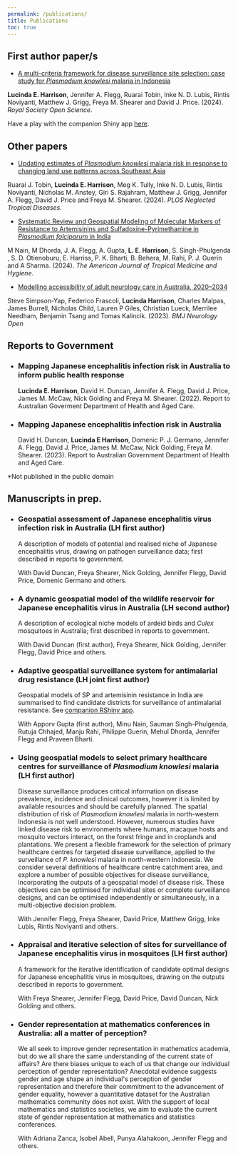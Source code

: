 ```yaml
---
permalink: /publications/
title: Publications
toc: true
---
```


## First author paper/s
      
- <a href="https://doi.org/10.1098/rsos.230641">A multi-criteria framework for disease surveillance site selection: case study for *Plasmodium knowlesi* malaria in Indonesia</a>

**Lucinda E. Harrison**, Jennifer A. Flegg, Ruarai Tobin, Inke N. D. Lubis, 
Rintis Noviyanti, Matthew J. Grigg, Freya M. Shearer and David J. Price. (2024). *Royal Society Open Science*.
        
Have a play with the companion Shiny app <a href="http://lucyharrison.shinyapps.io/pk_multicrit_shiny/">here</a>.
      
## Other papers

- <a href="https://doi.org/10.1371/journal.pntd.0011570">Updating 
estimates of *Plasmodium knowlesi* malaria risk in 
response to changing land use patterns across Southeast Asia</a>

Ruarai J. Tobin, **Lucinda E. Harrison**, Meg K. Tully, Inke N. D. 
Lubis, Rintis Noviyanti, Nicholas M. Anstey, Giri S. Rajahram, Matthew J. Grigg, Jennifer A. Flegg, David J. Price and Freya M. Shearer. (2024). *PLOS Neglected Tropical Diseases.*
          
- <a href="https://doi.org/10.4269/ajtmh.23-0631">Systematic Review 
and Geospatial Modeling of Molecular Markers of Resistance to Artemisinins 
and Sulfadoxine-Pyrimethamine in *Plasmodium falciparum* in India</a>

M Nain, M Dhorda, J. A. Flegg, A. Gupta, **L. E. Harrison**, S. Singh-Phulgenda , S. D. Otienoburu, E. Harriss, P. K. Bharti, B. Behera, M. Rahi, P. J. Guerin and A Sharma. 
(2024). *The American Journal of Tropical Medicine and Hygiene*.
        
- <a href="https://doi.org/10.1136%2Fbmjno-2023-000407">Modelling 
accessibility of adult neurology care in Australia, 2020–2034</a>

Steve Simpson-Yap, Federico Frascoli, **Lucinda Harrison**, Charles Malpas, 
James Burrell, Nicholas Child, Lauren P Giles, Christian Lueck, Merrilee Needham, Benjamin Tsang and Tomas Kalincik. (2023). *BMJ Neurology Open*
      
## Reports to Government

<ul>
  <li><h3>Mapping Japanese encephalitis infection risk in Australia to 
  inform public health response</h3>
  <p><b>Lucinda E. Harrison</b>, David H. Duncan, Jennifer A. Flegg, David J. Price, 
  James M. McCaw, Nick Golding and Freya M. Shearer. (2022). Report to Australian 
  Goverment Department of Health and Aged Care.</p></li>
  
  <li><h3>Mapping Japanese encephalitis infection risk in Australia</h3>
  <p>David H. Duncan, <b>Lucinda E Harrison</b>, Domenic P. J. Germano, Jennifer
  A. Flegg, David J. Price, James M. McCaw, Nick Golding, Freya M. Shearer. (2023).
  Report to Australian Government Department of Health and Aged Care.</p></li>
</ul>

&ast;Not published in the public domain
      
## Manuscripts in prep.

<ul>
  <li><h3>Geospatial assessment of Japanese encephalitis virus infection risk in Australia (LH first author)</h3>
  <p>A description of models of potential and realised niche of Japanese encephalitis virus, 
  drawing on pathogen surveillance data; first described in 
  reports to government.</p>
  
  <p>With David Duncan, Freya Shearer, Nick Golding, Jennifer Flegg, 
  David Price, Domenic Germano and others.</p></li>
  
  <li><h3>A dynamic geospatial model of the wildlife reservoir for Japanese encephalitis virus in Australia (LH second author)</h3>
  <p>A description of ecological niche models of ardeid birds and <i>Culex</i> mosquitoes in Australia;
  first described in reports to government.</p>
  
  <p> With David Duncan (first author), Freya Shearer, 
  Nick Golding, Jennifer Flegg, David Price and others.</p></li>
  
  <li><h3>Adaptive geospatial surveillance system for antimalarial drug resistance (LH joint first author)</h3>
  <p>Geospatial models of SP and artemisinin resistance in India are summarised to find candidate districts
  for surveillance of antimalarial resistance. See <a href=https://lucyharrison.shinyapps.io/pf_drug_resistance_shiny/>companion RShiny app</a>.</p>
  
  <p>With Apporv Gupta (first author), Minu Nain, Sauman Singh-Phulgenda, Rutuja Chhajed, Manju Rahi, 
  Philippe Guerin, Mehul Dhorda, Jennifer Flegg and Praveen Bharti.</p></li>
  
  <li><h3>Using geospatial models to select primary healthcare centres for surveillance of 
  <i>Plasmodium knowlesi</i> malaria (LH first author)</h3>
  <p>Disease surveillance produces critical information on disease prevalence, 
  incidence and clinical outcomes, however it is limited by available resources 
  and should be carefully planned. The spatial distribution of risk of <i>Plasmodium knowlesi</i> malaria 
  in north-western Indonesia is not well understood. However, numerous studies have linked 
  disease risk to environments where humans, macaque hosts and mosquito vectors interact, 
  on the forest fringe and in croplands and plantations. We present a flexible framework 
  for the selection of primary healthcare centres for targeted disease surveillance, 
  applied to the surveillance of <i>P. knowlesi</i> malaria in north-western Indonesia. 
  We consider several definitions of healthcare centre catchment area, and explore a 
  number of possible objectives for disease surveillance, incorporating the outputs of a 
  geospatial model of disease risk. These objectives can be optimised for individual 
  sites or complete surveillance designs, and can be optimised independently or 
  simultaneously, in a multi-objective decision problem.</p>
  
  <p>With Jennifer Flegg, Freya Shearer, David Price, Matthew Grigg, Inke Lubis, 
  Rintis Noviyanti and others.</p></li>
  
  <li><h3>Appraisal and iterative selection of sites for surveillance of Japanese 
  encephalitis virus in mosquitoes (LH first author)</h3>
  <p>A framework for the iterative identification of candidate optimal designs for 
  Japanese encephalitis virus in mosquitoes, drawing on the outputs described in 
  reports to government.</p>
  
  <p>With Freya Shearer, Jennifer Flegg, David Price, David Duncan, 
  Nick Golding and others.</p></li>
  
  <li><h3>Gender representation at mathematics conferences in Australia: all a 
  matter of perception?</h3>
  
  <p>We all seek to improve gender representation in mathematics academia, 
  but do we all share the same understanding of the current state of affairs? 
  Are there biases unique to each of us that change our individual perception 
  of gender representation? Anecdotal evidence suggests gender and age shape an
  individual's perception of gender representation and therefore their commitment 
  to the advancement of gender equality, however a quantitative dataset for the 
  Australian mathematics community does not exist. With the support of local 
  mathematics and statistics societies, we aim to evaluate the current state of 
  gender representation at mathematics and statistics conferences.</p>
  
  <p>With Adriana Zanca,
  Isobel Abell, Punya Alahakoon, Jennifer Flegg and others.</p>
  
  
</ul>

